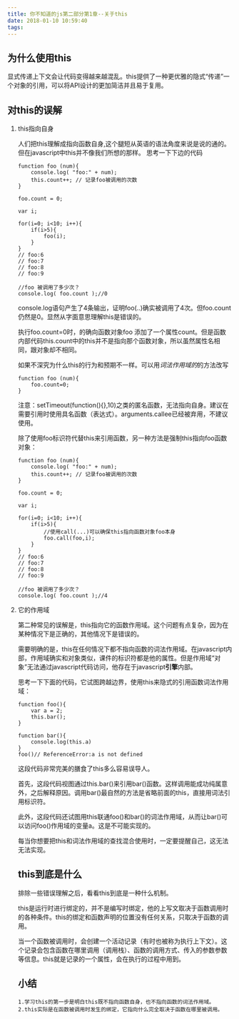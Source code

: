 ```yaml
---
title: 你不知道的js第二部分第1章--关于this
date: 2018-01-10 10:59:40
tags:
---
```

## 为什么使用this    

 显式传递上下文会让代码变得越来越混乱。this提供了一种更优雅的隐式“传递”一个对象的引用，可以将API设计的更加简洁并且易于复用。

## 对this的误解
1. this指向自身

    人们把this理解成指向函数自身,这个腿短从英语的语法角度来说是说的通的。
    但在javascript中this并不像我们所想的那样。
    思考一下下边的代码
    ```
    function foo (num){
        console.log( "foo:" + num);
        this.count++; // 记录foo被调用的次数
    }

    foo.count = 0;

    var i;
    
    for(i=0; i<10; i++){
        if(i>5){
            foo(i);
        }
    }
    // foo:6
    // foo:7
    // foo:8
    // foo:9

    //foo 被调用了多少次？
    console.log( foo.count );//0
    ```
    console.log语句产生了4条输出，证明foo(..)确实被调用了4次。但foo.count仍然是0。显然从字面意思理解this是错误的。<br>
   
    执行foo.count=0时，的确向函数对象foo 添加了一个属性count。但是函数内部代码this.count中的this并不是指向那个函数对象，所以虽然属性名相同，跟对象却不相同。<br>

    如果不深究为什么this的行为和预期不一样。可以用*词法作用域的*的方法改写
    ```
    function foo (num){
        foo.count=0;
    }
    ```
    注意：setTimeout(function(){},10)之类的匿名函数，无法指向自身。建议在需要引用时使用具名函数（表达式）。arguments.callee已经被弃用，不建议使用。

    除了使用foo标识符代替this来引用函数，另一种方法是强制this指向foo函数对象：
    ```
    function foo (num){
        console.log( "foo:" + num);
        this.count++; // 记录foo被调用的次数
    }

    foo.count = 0;

    var i;
    
    for(i=0; i<10; i++){
        if(i>5){
            //使用call(...)可以确保this指向函数对象foo本身
            foo.call(foo,i);
        }
    }
    // foo:6
    // foo:7
    // foo:8
    // foo:9

    //foo 被调用了多少次？
    console.log( foo.count );//4
    ```
2. 它的作用域

    第二种常见的误解是，this指向它的函数作用域。这个问题有点复杂，因为在某种情况下是正确的，其他情况下是错误的。<br>

    需要明确的是，this在任何情况下都不指向函数的词法作用域。在javascript内部，作用域确实和对象类似，课件的标识符都是他的属性。但是作用域“对象”无法通过javascript代码访问，他存在于javascript**引擎**内部。

    思考一下下面的代码，它试图跨越边界，使用this来隐式的引用函数词法作用域：
    ```
    function foo(){
        var a = 2;
        this.bar();
    }

    function bar(){
        console.log(this.a)
    }
    foo()// ReferenceError:a is not defined
    ```
    这段代码非常完美的膳食了this多么容易误导人。

    首先，这段代码视图通过this.bar()来引用bar()函数。这样调用能成功纯属意外，之后解释原因。调用bar()最自然的方法是省略前面的this，直接用词法引用标识符。

    此外，这段代码还试图用this联通foo()和bar()的词法作用域，从而让bar()可以访问foo()作用域的变量a。这是不可能实现的。

    每当你想要把this和词法作用域的查找混合使用时，一定要提醒自己，这无法无法实现。

    ## this到底是什么

    排除一些错误理解之后，看看this到底是一种什么机制。

    this是运行时进行绑定的，并不是编写时绑定，他的上写文取决于函数调用时的各种条件。this的绑定和函数声明的位置没有任何关系，只取决于函数的调用。

    当一个函数被调用时，会创建一个活动记录（有时也被称为执行上下文）。这个记录会包含函数在哪里调用（调用栈）、函数的调用方式、传入的参数参数等信息。this就是记录的一个属性，会在执行的过程中用到。

    ## 小结
    ```
    1.学习this的第一步是明白this既不指向函数自身，也不指向函数的词法作用域。
    2.this实际是在函数被调用时发生的绑定，它指向什么完全取决于函数在哪里被调用。
    ```
    

